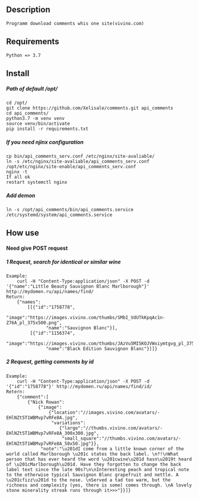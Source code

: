 ## Description
    Programm download comments whis one site(vivino.com)
    
## Requirements
    Python => 3.7
   
## Install
##### Path of default /opt/
    cd /opt/
    git clone https://github.com/Xelisale/comments.git api_comments
    cd api_comments/ 
    python3.7 -m venv venv
    source venv/bin/activate
    pip install -r requirements.txt
    
##### If you need njinx configuration
    cp bin/api_comments_serv.conf /etc/nginx/site-avaliable/
    ln -s /etc/nginx/site-avaliable/api_comments_serv.conf /opt/etc/nginx/site-enable/api_comments_serv.conf
    nginx -t
    If all ok
    restart systemctl nginx
    
##### Add demon
    ln -s /opt/api_comments/bin/api_comments.service /etc/systemd/system/api_comments.service
    
## How use
#### Need give POST request
##### 1 Request, search for identical or similar wine
    Example:
        curl -H "Content-Type:application/json" -X POST -d '{"name":"Little Beauty Sauvignon Blanc Marlborough"}' http://mydomen.ru/api/names/find/
    Return:
        {"names":
            [[{"id":"1758778",
                   "image":"https://images.vivino.com/thumbs/SMbI_VdUTkKpqAc1n-Z76A_pl_375x500.png",
                   "name":"Sauvignon Blanc"}],
             [{"id":"1156374",
                   "image":"https://images.vivino.com/thumbs/JAzVu5MISKOJVWxiymtgvg_pl_375x500.png",
                   "name":"Black Edition Sauvignon Blanc"}]]}

##### 2 Request, getting comments by id
    Example:
        curl -H "Content-Type:application/json" -X POST -d '{"id":"1758778"}' http://mydomen.ru/api/names/find/id/
    Retern:
        {"comment":[
            {"Nick Rowan":
                {"image":
                    {"location":"//images.vivino.com/avatars/-EHlNZt5T1WBMvp7vRFe8A.jpg",
                     "variations":
                        {"large":"//thumbs.vivino.com/avatars/-EHlNZt5T1WBMvp7vRFe8A_300x300.jpg",
                         "small_square":"//thumbs.vivino.com/avatars/-EHlNZt5T1WBMvp7vRFe8A_50x50.jpg"}},
                 "note":"\u201dI come from a little known corner of the world called Marlborough \u201c states the back label. \n?!\nWhat person that has ever heard the word \u201cwine\u201d hasn\u2019t heard of \u201cMarlborough\u201d. Have they forgotten to change the back label text since the late 90s?\n\nInteresting peach and tropical note to the otherwise typical Sauvignon Blanc grapefruit and nettle. A \u201cfizz\u201d to the nose. \nServed a tad too warm, but the richness and complexity (yes, there is some) comes through. \nA lovely stone minerality streak runs through it>>>"}}]}
                    
